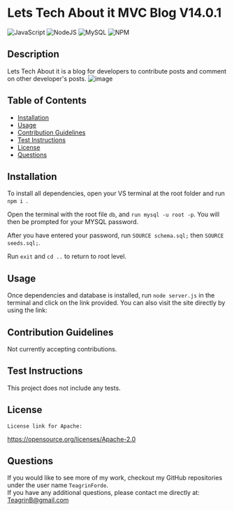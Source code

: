 # Lets Tech About it MVC Blog V14.0.1
  ![JavaScript](https://img.shields.io/badge/javascript-%23323330.svg?style=for-the-badge&logo=javascript&logoColor=%23F7DF1E) ![NodeJS](https://img.shields.io/badge/node.js-6DA55F?style=for-the-badge&logo=node.js&logoColor=white) ![MySQL](https://img.shields.io/badge/mysql-%2300f.svg?style=for-the-badge&logo=mysql&logoColor=white) ![NPM](https://img.shields.io/badge/NPM-%23000000.svg?style=for-the-badge&logo=npm&logoColor=white)

  ## Description

  Lets Tech About it is a blog for developers to contribute posts and comment on other developer's posts.
  ![image](https://user-images.githubusercontent.com/101753839/181663564-b84ad164-2785-4b4a-bf57-d1e9953dd94c.png)


  ## Table of Contents

  - [Installation](#installation)
  - [Usage](#usage)
  - [Contribution Guidelines](#guidelines)
  - [Test Instructions](#test)
  - [License](#license)
  - [Questions](#questions)

  ## Installation

  To install all dependencies, open your VS terminal at the root folder and run ```npm i ```. 
  
  Open the terminal with the root file ```db```, and ```run mysql -u root -p```. You will then be prompted for your MYSQL password. 
  
  After you have entered your password, run ```SOURCE schema.sql;``` then ```SOURCE seeds.sql;```. 
  
  Run ```exit``` and ```cd ..``` to return to root level. 

  ## Usage

  Once dependencies and database is installed, run ```node server.js``` in the terminal and click on the link provided. You can also visit the site directly by using the link: 

  ## Contribution Guidelines

  Not currently accepting contributions.

  ## Test Instructions

  This project does not include any tests.

  ## License
    
    License link for Apache:
  https://opensource.org/licenses/Apache-2.0
  
  ## Questions
  If you would like to see more of my work, checkout my GitHub repositories under the user name ```TeagrinForde```.
  <br>
  If you have any additional questions, please contact me directly at:  TeagrinB@gmail.com
